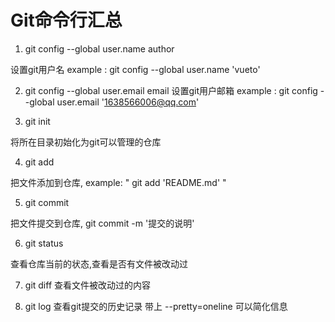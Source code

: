 # Git命令行汇总

1. git config --global user.name author

设置git用户名 example : git config --global user.name 'vueto'

2. git config --global user.email email
设置git用户邮箱 example : git config --global user.email '1638566006@qq.com'

3. git init

将所在目录初始化为git可以管理的仓库

4. git add

把文件添加到仓库, example: " git add 'README.md' "

5. git commit 

把文件提交到仓库, git commit -m '提交的说明'

6. git status

查看仓库当前的状态,查看是否有文件被改动过

7. git diff
查看文件被改动过的内容

8. git log
查看git提交的历史记录
带上 --pretty=oneline 可以简化信息